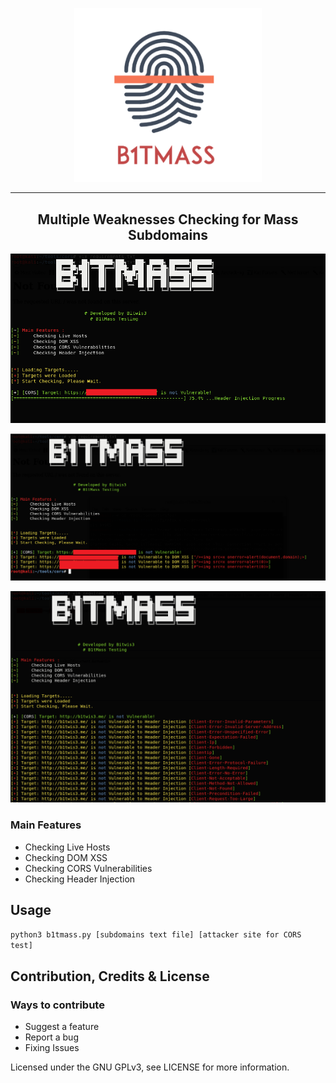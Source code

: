 <p align="center">
<img src="files/bitmass_logo.PNG" alt="drawing" width="300"/>
</p>

<hr>
 <h2 align="center">Multiple Weaknesses  Checking for Mass Subdomains</h2>
<p align="center">
<img src="files/sample2.PNG" alt="drawing" />
</p>
<p align="center">
<img src="files/sample3.PNG" alt="drawing" />
</p>
<p align="center">
<img src="files/sample.PNG" alt="drawing" />
</p>

### Main Features
* Checking Live Hosts
* Checking DOM XSS
* Checking CORS Vulnerabilities
* Checking Header Injection

## Usage
```python3 b1tmass.py [subdomains text file] [attacker site for CORS test]```

## Contribution, Credits & License
### Ways to contribute

* Suggest a feature
* Report a bug
* Fixing Issues

Licensed under the GNU GPLv3, see LICENSE for more information.
